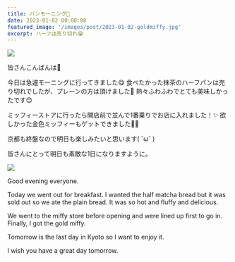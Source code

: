 ```yaml
---
title: パンモーニング🍞
date: 2023-01-02 00:00:00
featured_image: '/images/post/2023-01-02-goldmiffy.jpg'
excerpt: ハーフは売り切れ😭
---
```


![](https://yutarochan.github.io/yurumina/images/post/2023-01-02-goldmiffy.jpg)

皆さんこんばんは🌙

今日は急遽モーニングに行ってきました😋
食べたかった抹茶のハーフパンは売り切れでしたが、プレーンの方は頂けました🥰
熱々ふわふわでとても美味しかったです😊

ミッフィーストアに行ったら開店前で並んで1番乗りでお店に入れました！✨
欲しかった金色ミッフィーもゲットできました🧡✨

京都も終盤なので明日も楽しみたいと思います( ˘ω˘ )

皆さんにとって明日も素敵な1日になりますように。


![](https://yutarochan.github.io/yurumina/images/post/2023-01-02-bread.jpg)

Good evening everyone. 

Today we went out for breakfast. 
I wanted the half matcha bread but it was sold out so we ate the plain bread. 
It was so hot and fluffy and delicious. 

We went to the miffy store before opening and were lined up first to go in. 
Finally, I got the gold miffy. 

Tomorrow is the last day in Kyoto so I want to enjoy it. 

I wish you have a great day tomorrow.  
